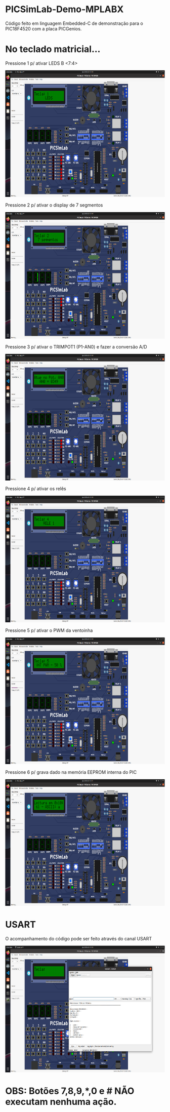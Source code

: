 # PICSimLab-Demo-MPLABX

Código feito em linguagem Embedded-C de demonstração para o PIC18F4520 com a placa PICGenios.

# No teclado matricial...

Pressione 1 p/ ativar LEDS B <7:4>

<img src="botao-1.png" width="700" height="400">

Pressione 2 p/ ativar o display de 7 segmentos

<img src="botao-2.png" width="700" height="400">

Pressione 3 p/ ativar o TRIMPOT1 (P1-AN0) e fazer a conversão A/D

<img src="botao-3.png" width="700" height="400">

Pressione 4 p/ ativar os relês

<img src="botao-4.png" width="700" height="400">

Pressione 5 p/ ativar o PWM da ventoinha

<img src="botao-5.png" width="700" height="400">

Pressione 6 p/ grava dado na memória EEPROM interna do PIC

<img src="botao-6.png" width="700" height="400">

# USART

O acompanhamento do código pode ser feito através do canal USART

<img src="usart.png" width="700" height="400">

# OBS: Botões 7,8,9,*,0 e # NÃO executam nenhuma ação.
